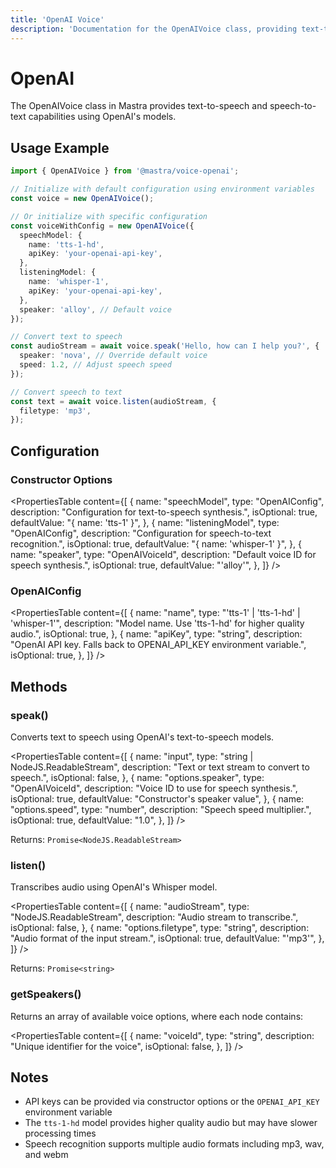 ```yaml
---
title: 'OpenAI Voice'
description: 'Documentation for the OpenAIVoice class, providing text-to-speech and speech-to-text capabilities.'
---
```


# OpenAI

The OpenAIVoice class in Mastra provides text-to-speech and speech-to-text capabilities using OpenAI's models.

## Usage Example

```typescript
import { OpenAIVoice } from '@mastra/voice-openai';

// Initialize with default configuration using environment variables
const voice = new OpenAIVoice();

// Or initialize with specific configuration
const voiceWithConfig = new OpenAIVoice({
  speechModel: {
    name: 'tts-1-hd',
    apiKey: 'your-openai-api-key',
  },
  listeningModel: {
    name: 'whisper-1',
    apiKey: 'your-openai-api-key',
  },
  speaker: 'alloy', // Default voice
});

// Convert text to speech
const audioStream = await voice.speak('Hello, how can I help you?', {
  speaker: 'nova', // Override default voice
  speed: 1.2, // Adjust speech speed
});

// Convert speech to text
const text = await voice.listen(audioStream, {
  filetype: 'mp3',
});
```

## Configuration

### Constructor Options

<PropertiesTable
content={[
{
name: "speechModel",
type: "OpenAIConfig",
description: "Configuration for text-to-speech synthesis.",
isOptional: true,
defaultValue: "{ name: 'tts-1' }",
},
{
name: "listeningModel",
type: "OpenAIConfig",
description: "Configuration for speech-to-text recognition.",
isOptional: true,
defaultValue: "{ name: 'whisper-1' }",
},
{
name: "speaker",
type: "OpenAIVoiceId",
description: "Default voice ID for speech synthesis.",
isOptional: true,
defaultValue: "'alloy'",
},
]}
/>

### OpenAIConfig

<PropertiesTable
content={[
{
name: "name",
type: "'tts-1' | 'tts-1-hd' | 'whisper-1'",
description: "Model name. Use 'tts-1-hd' for higher quality audio.",
isOptional: true,
},
{
name: "apiKey",
type: "string",
description:
"OpenAI API key. Falls back to OPENAI_API_KEY environment variable.",
isOptional: true,
},
]}
/>

## Methods

### speak()

Converts text to speech using OpenAI's text-to-speech models.

<PropertiesTable
content={[
{
name: "input",
type: "string | NodeJS.ReadableStream",
description: "Text or text stream to convert to speech.",
isOptional: false,
},
{
name: "options.speaker",
type: "OpenAIVoiceId",
description: "Voice ID to use for speech synthesis.",
isOptional: true,
defaultValue: "Constructor's speaker value",
},
{
name: "options.speed",
type: "number",
description: "Speech speed multiplier.",
isOptional: true,
defaultValue: "1.0",
},
]}
/>

Returns: `Promise<NodeJS.ReadableStream>`

### listen()

Transcribes audio using OpenAI's Whisper model.

<PropertiesTable
content={[
{
name: "audioStream",
type: "NodeJS.ReadableStream",
description: "Audio stream to transcribe.",
isOptional: false,
},
{
name: "options.filetype",
type: "string",
description: "Audio format of the input stream.",
isOptional: true,
defaultValue: "'mp3'",
},
]}
/>

Returns: `Promise<string>`

### getSpeakers()

Returns an array of available voice options, where each node contains:

<PropertiesTable
content={[
{
name: "voiceId",
type: "string",
description: "Unique identifier for the voice",
isOptional: false,
},
]}
/>

## Notes

- API keys can be provided via constructor options or the `OPENAI_API_KEY` environment variable
- The `tts-1-hd` model provides higher quality audio but may have slower processing times
- Speech recognition supports multiple audio formats including mp3, wav, and webm
